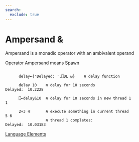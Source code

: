 ```yaml
---
search:
  exclude: true
---
```

<h1 class="heading"><span class="name">Ampersand</span> <span class="command">&</span></h1>

Ampersand is a monadic operator with an ambivalent operand

Operator Ampersand means
[Spawn](../primitive-operators/spawn.md)
```apl

      delay←{'Delayed: ',⎕DL ⍵}    ⍝ delay function

      delay 10    ⍝ delay for 10 seconds
Delayed:  10.2228

      ⎕←delay&10  ⍝ delay for 10 seconds in new thread 1
1

      2+3 4       ⍝ execute something in current thread
5 6
                  ⍝ thread 1 completes:
Delayed:  10.03183
```
[Language Elements](./language-elements.md)
